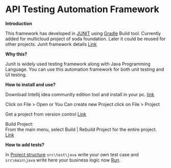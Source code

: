 # API Testing Automation Framework

**Introduction**

This framework has developed in [JUNIT](https://junit.org/) using [Gradle](https://gradle.org/) Build tool.
Currently added for multicloud project of soda foundation. Later it could be reused for other projects.
Junit framework details [Link](https://www.tutorialspoint.com/junit/index.htm)

**Why this?**

Junit is widely used testing framework along with Java Programming Language. You can use this automation framework for both unit testing and UI testing.

**How to install and use?**

 Download Intellij idea community edition tool and install in your pc.
 [link](https://www.jetbrains.com/idea/download/#section=windows)
 
 Click on File > Open or  You Can create new Project click on File > Project
 
 Get a project from version control [Link](https://www.jetbrains.com/help/idea/import-project-or-module-wizard.html)
 
 Build Project:<br/>
 From the main menu, select Build | Rebuild Project for the entire project. [Link]( https://www.jetbrains.com/help/idea/compiling-applications.html)

**How to add tests?**

 In [Project structure](https://docs.gradle.org/current/userguide/organizing_gradle_projects.html) `src\test\java` write your own test case and 
 `src\main\java` write here your business logic now [Run](https://www.jetbrains.com/help/idea/running-applications.html).
 
 
